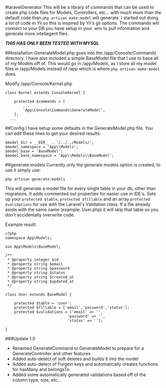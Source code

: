 #laravelGenerator
This will be a library of commands that can be used to create php code files for Models, Controllers, etc... with much more than the 
default code than `php artisan make:model` will generate. I started out doing a lot of code in Yii so this is inspired by Yii's gii options.
The commands will connect to your DB you have setup in your .env to pull information and generate more intellegent files.

***THIS HAS ONLY BEEN TESTED WITH MYSQL***

##Installation
GenerateModel.php goes into the /app/Console/Commands directory.
I have also included a simple BaseModel file that I use to base all of my Models off of. This would go in /app/Models, as I store
all my model files in /app/Models instead of /app which is where `php artisan make:model` does.

Modify /app/Console/Kernel.php

```
class Kernel extends ConsoleKernel {

	protected $commands = [
		...
		'App\Console\Commands\GenerateModel',
	];
  ...
```

##Config
I have setup some defaults in the GenerateModel.php file. You can edit these lines to get your desired results:

```
$model_dir = __DIR__ . '/../../Models/';
$model_namespace = 'App\\Models';
$model_base = 'BaseModel';
$model_base_namespace = 'App\\Models\\BaseModel';
```

##generate:models
Currently only the generate models option is created, to use it simply use:

`php artisan generate:models`

This will generate a model file for every single table in your db, other than migrations. It adds commented out properties
for easier use in IDE's. Sets up your `protected $table`, `protected $fillable` and an array `protected $validations` for 
use with the Laravel's Validation class. If a file already exists with the same name (example: User.php) it will skip that table
so you don't accidentally overwrite code.

Example result:

```
<?php
namespace App\Models;

use App\Models\BaseModel;

/**
 * @property integer $id
 * @property string $email
 * @property string $password
 * @property string $status
 * @property string $created_at
 * @property string $updated_at
 */

class User extends BaseModel {

    protected $table = 'user';
    protected $fillable = ['email','password','status'];
    protected $validations = ['email' => '',
                            'password' => '',
                            'status' => ''];

}
```

###Update 1.0
- Renamed GenerateCommand to GenerateModel to prepare for a GenerateController and other features
- Added auto-detect of soft deletes and builds it into the model
- Added auto-detect of Forgein keys and automatically creates functions for hasMany and belongsTo
- Added some automatically generated validations based off of the column type, size, etc...

